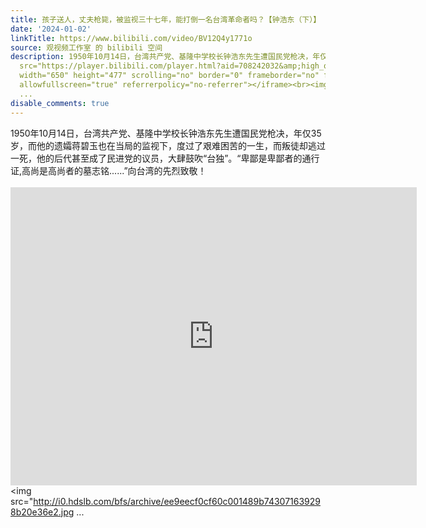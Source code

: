 ```yaml
---
title: 孩子送人，丈夫枪毙，被监视三十七年，能打倒一名台湾革命者吗？【钟浩东（下）】
date: '2024-01-02'
linkTitle: https://www.bilibili.com/video/BV12Q4y1771o
source: 观视频工作室 的 bilibili 空间
description: 1950年10月14日，台湾共产党、基隆中学校长钟浩东先生遭国民党枪决，年仅35岁，而他的遗孀蒋碧玉也在当局的监视下，度过了艰难困苦的一生，而叛徒却逃过一死，他的后代甚至成了民进党的议员，大肆鼓吹“台独”。“卑鄙是卑鄙者的通行证,高尚是高尚者的墓志铭......”向台湾的先烈致敬！<br><br><iframe
  src="https://player.bilibili.com/player.html?aid=708242032&amp;high_quality=1&amp;autoplay=0"
  width="650" height="477" scrolling="no" border="0" frameborder="no" framespacing="0"
  allowfullscreen="true" referrerpolicy="no-referrer"></iframe><br><img src="http://i0.hdslb.com/bfs/archive/ee9eecf0cf60c001489b743071639298b20e36e2.jpg
  ...
disable_comments: true
---
```

1950年10月14日，台湾共产党、基隆中学校长钟浩东先生遭国民党枪决，年仅35岁，而他的遗孀蒋碧玉也在当局的监视下，度过了艰难困苦的一生，而叛徒却逃过一死，他的后代甚至成了民进党的议员，大肆鼓吹“台独”。“卑鄙是卑鄙者的通行证,高尚是高尚者的墓志铭......”向台湾的先烈致敬！<br><br><iframe src="https://player.bilibili.com/player.html?aid=708242032&amp;high_quality=1&amp;autoplay=0" width="650" height="477" scrolling="no" border="0" frameborder="no" framespacing="0" allowfullscreen="true" referrerpolicy="no-referrer"></iframe><br><img src="http://i0.hdslb.com/bfs/archive/ee9eecf0cf60c001489b743071639298b20e36e2.jpg ...